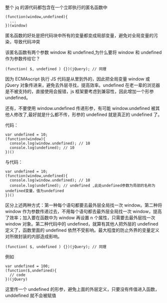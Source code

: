 整个 jq 的源代码都包含在一个立即执行的匿名函数中

```
(function(window,undefined){
  ...
})(window)
```

匿名函数的好处是把代码块中所有的变量都变成局部变量，避免对全局变量的污染，导致代码冲突

该匿名函数有两个参数 window 和 undefined,为什么要将 window 和 undefined 作为参数传给它？

```
(function( $, undefined ) {})(jQuery); // 同理
```

因为 ECMAscript 执行 JS 代码是从里到外的，因此把全局变量 window 或 jQuery 对象传进来，避免去外层寻找，提高效率。undefined 在老一辈的浏览器是不被支持的，直接使用会报错，js 框架要考虑到兼容性，因此增加一个形参 undefined。

还有，不要使用 window.undefined 传递形参，有可能 window.undefined 被其他人修改了,最好就是什么都不传，形参的 undefined 就是真正的 undefined 了。

代码：

```
var undefined = 10;
(function(window){
  console.log(window.undefined); // 10
  console.log(undefined); // 10
})()
```

与代码：

```
var undefined = 10;
(function(window,undefined){
  console.log(window.undefined); // 10
  console.log(undefined); // undefined ,此处undefined参数为局部的名称为undefined变量，值为undefined
})()
```

区分上述两种方式：第一种每个语句都要去最外层全局找一次 window。第二种将 window 作为参数传递过去，不用每个语句都去最外层全局找一次 window，提高了效率；加入要在函数中为 window 再设置 n 个属性，只需要去最外层找一次 window 对象。第二种代码中的 undefined，就算有其他人把外层的 undefined 定义了，函数里面的 undefined 依然不受影响。最大程度的防止外界的变量定义对所做封装的内部造成影响。

```
(function( $, undefined ) {})(jQuery); // 同理
```

例如

```
var undefined = 100;
(function($,undefined){
  // code
})(jQuery)
```

这里传一个 undefined 的形参，避免上面的外层定义，只要没有传值进入函数，unddefined 就不会被赋值
